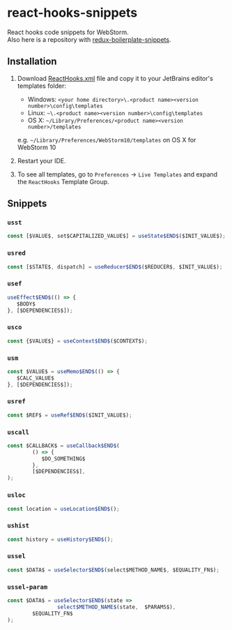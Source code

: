 # react-hooks-snippets

React hooks code snippets for WebStorm.  
Also here is a repository with [redux-boilerplate-snippets](https://github.com/TanyaIgnatenko/redux-boilerplate-snippets).

## Installation

1. Download [ReactHooks.xml](ReactHooks.xml) file and copy it to your JetBrains editor's templates folder:

   - Windows: `<your home directory>\.<product name><version number>\config\templates`
   - Linux: `~\.<product name><version number>\config\templates`
   - OS X: `~/Library/Preferences/<product name><version number>/templates`

   e.g. `~/Library/Preferences/WebStorm10/templates` on OS X for WebStorm 10

2. Restart your IDE.

3. To see all templates, go to `Preferences` -> `Live Templates` and expand the `ReactHooks` Template Group.


## Snippets

<!--DOC_START-->
### `usst`

```js
const [$VALUE$, set$CAPITALIZED_VALUE$] = useState$END$($INIT_VALUE$);

```

### `usred`

```js
const [$STATE$, dispatch] = useReducer$END$($REDUCER$, $INIT_VALUE$);

```

### `usef`

```js
useEffect$END$(() => {
   $BODY$
}, [$DEPENDENCIES$]);

```
### `usco`

```js
const {$VALUE$} = useContext$END$($CONTEXT$);

```

### `usm`

```js
const $VALUE$ = useMemo$END$(() => {
   $CALC_VALUE$
}, [$DEPENDENCIES$]);

```

### `usref`

```js
const $REF$ = useRef$END$($INIT_VALUE$);

```

### `uscall`

```js
const $CALLBACK$ = useCallback$END$(
        () => {
           $DO_SOMETHING$
        },
        [$DEPENDENCIES$],
);

```

### `usloc`

```js
const location = useLocation$END$();

```
### `ushist`

```js
const history = useHistory$END$();

```

### `ussel`

```js
const $DATA$ = useSelector$END$(select$METHOD_NAME$, $EQUALITY_FN$);

```

### `ussel-param`

```js
const $DATA$ = useSelector$END$(state =>
                select$METHOD_NAME$(state,  $PARAMS$),
        $EQUALITY_FN$
);

```
